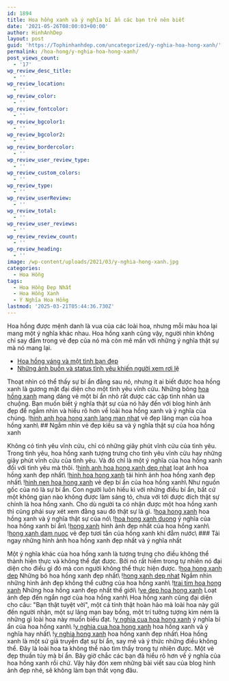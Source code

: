 ```yaml
---
id: 1894
title: Hoa hồng xanh và ý nghĩa bí ẩn các bạn trẻ nên biết
date: '2021-05-26T08:00:03+00:00'
author: HinhAnhDep
layout: post
guid: 'https://Tophinhanhdep.com/uncategorized/y-nghia-hoa-hong-xanh/'
permalink: /hoa-hong/y-nghia-hoa-hong-xanh/
post_views_count:
  - '17'
wp_review_desc_title:
  - ''
wp_review_location:
  - ''
wp_review_color:
  - ''
wp_review_fontcolor:
  - ''
wp_review_bgcolor1:
  - ''
wp_review_bgcolor2:
  - ''
wp_review_bordercolor:
  - ''
wp_review_user_review_type:
  - ''
wp_review_custom_colors:
  - ''
wp_review_type:
  - ''
wp_review_userReview:
  - ''
wp_review_total:
  - ''
wp_review_user_reviews:
  - ''
wp_review_review_count:
  - ''
wp_review_heading:
  - ''
image: /wp-content/uploads/2021/03/y-nghia-hong-xanh.jpg
categories:
  - Hoa Hồng
tags:
  - Hoa Hồng Đẹp Nhất
  - Hoa Hồng Xanh
  - Ý Nghĩa Hoa Hồng
lastmod: '2025-03-21T05:44:36.730Z'
---
```

Hoa hồng được mệnh danh là vua của các loài hoa, nhưng mỗi màu hoa lại mang một ý nghĩa khác nhau. Hoa hồng xanh cũng vậy, người nhìn không chỉ say đắm trong vẻ đẹp của nó mà còn mê mẩn với những ý nghĩa thật sự mà nó mang lại.

- [Hoa hồng váng và một tình bạn đẹp](https://tophinhanhdep.com/hoa-hong/hoa-hong-vang/)
- [Những ảnh buồn và status tình yêu khiến người xem rơi lệ](https://tophinhanhdep.com/anh-tinh-yeu/status-tinh-yeu-buon/)

Thoạt nhìn có thể thấy sự bí ẩn đằng sau nó, nhưng ít ai biết được hoa hồng xanh là gương mặt đại diện cho một tình yêu vĩnh cửu. Những bông [hoa hồng xanh](https://tophinhanhdep.com/hoa-hong/y-nghia-hoa-hong-xanh/) mang dáng vẻ một bí ẩn nhỏ rất được các cặp tình nhân ưa chuộng. Bạn muốn biết ý nghĩa thật sự của nó hãy đến với blog hình ảnh đẹp để ngắm nhìn và hiểu rõ hơn về loài hoa hồng xanh và ý nghĩa của chúng. \![hinh anh hoa hong xanh lang man nhat](https://tophinhanhdep.com/wp-content/uploads/2021/03/hinh-anh-hoa-hong-xanh-lang-man-nhat-300x300.jpg) vẻ đẹp lãng mạn của hoa hồng xanh\ ## Ngắm nhìn vẻ đẹp kiêu sa và ý nghĩa thật sự của hoa hồng xanh

Không có tình yêu vĩnh cửu, chỉ có những giây phút vĩnh cửu của tình yêu. Trong tình yêu, hoa hồng xanh tượng trưng cho tình yêu vĩnh cửu hay những giây phút vĩnh cửu của tình yêu. Và đó chỉ là một ý nghĩa của hoa hồng xanh đối với tình yêu mà thôi. \![hinh anh hoa hong xanh dep nhat](https://tophinhanhdep.com/wp-content/uploads/2021/03/hinh-anh-hoa-hong-xanh-dep-nhat.jpg) loạt ảnh hoa hồng xanh đẹp nhất\ \![hinh hoa hong xanh](https://tophinhanhdep.com/wp-content/uploads/2021/03/hinh-hoa-hong-xanh.jpg) tải hình ảnh hoa hồng xanh đẹp nhất\ \![hinh nen hoa hong xanh](https://tophinhanhdep.com/wp-content/uploads/2021/03/hinh-nen-hoa-hong-xanh.jpg) vẻ đẹp bí ẩn của hoa hồng xanh\ Như nguồn gốc của nó là sự bí ẩn. Con người luôn hiếu kì với những điều bí ẩn, bất cứ một không gian nào không được làm sáng tỏ, chưa với tới được đích thật sự chính là hoa hồng xanh. Cho dù người ta có nhận được một hoa hồng xanh thì cũng phải suy xét xem đằng sau đó thật sự là gì. \![hoa hong xanh](https://tophinhanhdep.com/wp-content/uploads/2021/03/hoa-hong-xanh.jpg) hoa hồng xanh và ý nghĩa thật sự của nó\ \![hoa hong xanh duong](https://tophinhanhdep.com/wp-content/uploads/2021/03/hoa-hong-xanh-duong.jpg) ý nghĩa của hoa hồng xanh bí ẩn\ \![hong xanh](https://tophinhanhdep.com/wp-content/uploads/2021/03/hong-xanh.jpg) hình ảnh đẹp nhất của hoa hồng xanh\ \![hong xanh dam nuoc](https://tophinhanhdep.com/wp-content/uploads/2021/03/hong-xanh-dam-nuoc.jpg) vẻ đẹp tươi tắn của hồng xanh khi đẫm nước\ ### Tải ngay những hình ảnh hoa hồng xanh đẹp nhất và ý nghĩa nhất

Một ý nghĩa khác của hoa hồng xanh là tượng trưng cho điều không thể thành hiện thực và không thể đạt được. Bởi nó rất hiếm trong tự nhiên nó đại diện cho điều gì đó mà con người không thể thực hiện được. \![hoa hong xanh dep](https://tophinhanhdep.com/wp-content/uploads/2021/03/hong-xanh-dep.jpg) Những bó hoa hồng xanh đẹp nhất\ \![hong xanh dep nhat](https://tophinhanhdep.com/wp-content/uploads/2021/03/hong-xanh-dep-nhat.jpg) Ngắm nhìn những hình ảnh đẹp không thể cưỡng của hoa hồng xanh\ \![trai tim hoa hong xanh](https://tophinhanhdep.com/wp-content/uploads/2021/03/trai-tim-hoa-hong-xanh.jpg) Những hoa hồng xanh đẹp nhất thế giới\ \![ve dep hoa hong xanh](https://tophinhanhdep.com/wp-content/uploads/2021/03/ve-dep-hoa-hong-xanh.jpg) Loạt ảnh đẹp đến ngẩn ngơ của hoa hồng xanh\ Hoa hồng xanh cũng đại diện cho câu: "Bạn thật tuyệt vời", một cá tính thật hoàn hảo mà loài hoa này gửi đến người nhận, một sự lãng mạn bay bổng, một trí tưởng tượng kìm ném là những gì loài hoa này muốn biểu đạt. \![y nghia cua hoa hong xanh](https://tophinhanhdep.com/wp-content/uploads/2021/03/y-nghia-cua-hoa-hong-xanh.jpg) ý nghĩa bí ẩn của hoa hồng xanh\ \![y nghia cua hoa hong xanh](https://tophinhanhdep.com/wp-content/uploads/2021/03/y-nghia-cua-hong-xanh.jpg) hoa hồng xanh và ý nghĩa hay nhất\ \![y nghia hong xanh](https://tophinhanhdep.com/wp-content/uploads/2021/03/y-nghia-hong-xanh.jpg) hoa hồng xanh đẹp nhất\ Hoa hồng xanh là một sứ giả truyền đạt sự bí ẩn, say mê và ý thức những điều không thể. Đây là loài hoa ta không thể nào tìm thấy trong tự nhiên được. Một vẻ đẹp thuần túy mà bí ẩn. Bây giờ chắc các bạn đã hiểu rõ hơn về ý nghĩa của hoa hồng xanh rồi chứ. Vậy hãy đón xem những bài viết sau của blog hình ảnh đẹp nhé, sẽ không làm bạn thất vọng đâu.
